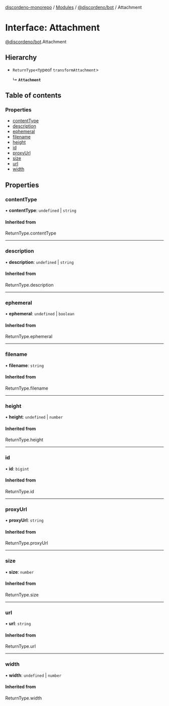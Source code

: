[discordeno-monorepo](../README.md) / [Modules](../modules.md) / [@discordeno/bot](../modules/discordeno_bot.md) / Attachment

# Interface: Attachment

[@discordeno/bot](../modules/discordeno_bot.md).Attachment

## Hierarchy

- `ReturnType`<typeof `transformAttachment`\>

  ↳ **`Attachment`**

## Table of contents

### Properties

- [contentType](discordeno_bot.Attachment.md#contenttype)
- [description](discordeno_bot.Attachment.md#description)
- [ephemeral](discordeno_bot.Attachment.md#ephemeral)
- [filename](discordeno_bot.Attachment.md#filename)
- [height](discordeno_bot.Attachment.md#height)
- [id](discordeno_bot.Attachment.md#id)
- [proxyUrl](discordeno_bot.Attachment.md#proxyurl)
- [size](discordeno_bot.Attachment.md#size)
- [url](discordeno_bot.Attachment.md#url)
- [width](discordeno_bot.Attachment.md#width)

## Properties

### contentType

• **contentType**: `undefined` \| `string`

#### Inherited from

ReturnType.contentType

---

### description

• **description**: `undefined` \| `string`

#### Inherited from

ReturnType.description

---

### ephemeral

• **ephemeral**: `undefined` \| `boolean`

#### Inherited from

ReturnType.ephemeral

---

### filename

• **filename**: `string`

#### Inherited from

ReturnType.filename

---

### height

• **height**: `undefined` \| `number`

#### Inherited from

ReturnType.height

---

### id

• **id**: `bigint`

#### Inherited from

ReturnType.id

---

### proxyUrl

• **proxyUrl**: `string`

#### Inherited from

ReturnType.proxyUrl

---

### size

• **size**: `number`

#### Inherited from

ReturnType.size

---

### url

• **url**: `string`

#### Inherited from

ReturnType.url

---

### width

• **width**: `undefined` \| `number`

#### Inherited from

ReturnType.width
